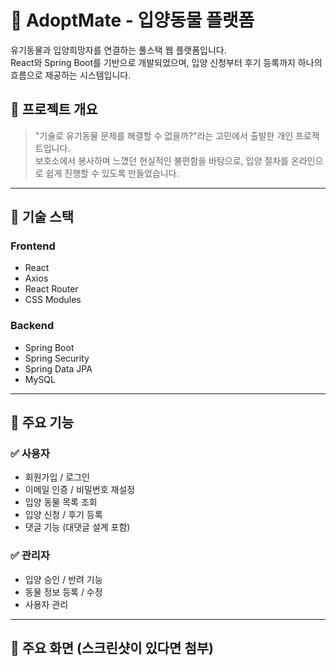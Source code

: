 # 🐾 AdoptMate - 입양동물 플랫폼

유기동물과 입양희망자를 연결하는 풀스택 웹 플랫폼입니다.  
React와 Spring Boot를 기반으로 개발되었으며, 입양 신청부터 후기 등록까지 하나의 흐름으로 제공하는 시스템입니다.

## 🌱 프로젝트 개요

> "기술로 유기동물 문제를 해결할 수 없을까?"라는 고민에서 출발한 개인 프로젝트입니다.  
보호소에서 봉사하며 느꼈던 현실적인 불편함을 바탕으로, 입양 절차를 온라인으로 쉽게 진행할 수 있도록 만들었습니다.

---

## 🔧 기술 스택

### Frontend
- React
- Axios
- React Router
- CSS Modules

### Backend
- Spring Boot
- Spring Security
- Spring Data JPA
- MySQL


---

## 🚀 주요 기능

### ✅ 사용자
- 회원가입 / 로그인
- 이메일 인증 / 비밀번호 재설정
- 입양 동물 목록 조회
- 입양 신청 / 후기 등록
- 댓글 기능 (대댓글 설계 포함)

### ✅ 관리자
- 입양 승인 / 반려 기능
- 동물 정보 등록 / 수정
- 사용자 관리

---

## 🎯 주요 화면 (스크린샷이 있다면 첨부)

